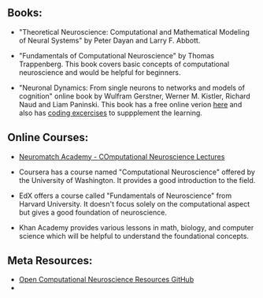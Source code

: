 ## Books:

- "Theoretical Neuroscience: Computational and Mathematical Modeling of Neural Systems" by Peter Dayan and Larry F. Abbott.

- "Fundamentals of Computational Neuroscience" by Thomas Trappenberg. This book covers basic concepts of computational neuroscience and would be helpful for beginners.

- "Neuronal Dynamics: From single neurons to networks and models of cognition" online book by Wulfram Gerstner, Werner M. Kistler, Richard Naud and Liam Paninski. This book has a free online verion [here](https://neuronaldynamics.epfl.ch/online/index.html) and also has [coding excercises](https://neuronaldynamics-exercises.readthedocs.io/en/latest/) to suppplement the learning.


## Online Courses:

- [Neuromatch Academy - COmputational Neuroscience Lectures](https://compneuro.neuromatch.io/tutorials/intro.html)

- Coursera has a course named "Computational Neuroscience" offered by the University of Washington. It provides a good introduction to the field.

- EdX offers a course called "Fundamentals of Neuroscience" from Harvard University. It doesn't focus solely on the computational aspect but gives a good foundation of neuroscience.

- Khan Academy provides various lessons in math, biology, and computer science which will be helpful to understand the foundational concepts.

## Meta Resources:

- [Open Computational Neuroscience Resources GitHub](https://github.com/asoplata/open-computational-neuroscience-resources)
- 